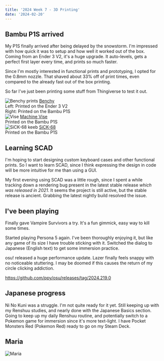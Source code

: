 ```yaml
---
title: '2024 Week 7 - 3D Printing'
date: '2024-02-20'
---
```


<script>
  import P1SBenchy from '$lib/assets/p1s_benchy.jpg';
  import SickKeeb from '$lib/assets/sick_keeb.jpg';
  import Vise from '$lib/assets/vise.jpg';
  import Maria from '$lib/assets/maria_laundry.jpg';
  import Image from '../src/components/Image.svelte';
</script>

## Bambu P1S arrived

My P1S finally arrived after being delayed by the snowstorm. I'm impressed with how quick it was to
setup and how well it worked out of the box. Coming from an Ender 3 V2, it's a huge upgrade. It
auto-levels, gets a perfect first layer every time, and prints so much faster.

Since I'm mostly interested in functional prints and prototyping, I opted for the 0.8mm nozzle. That
shaved about 33% off of print times, even compared to the already fast out of the box printing.

So far I've just been printing some stuff from Thingiverse to test it out.

<Image src={P1SBenchy} alt="Benchy prints">
  <a href="https://www.thingiverse.com/thing:763622">Benchy</a>
  <div>Left: Printed on the Ender 3 V2</div>
  <div>Right: Printed on the Bambu P1S</div>
</Image>

<Image src={Vise} alt="Vise">
  <a href="https://www.thingiverse.com/thing:2064269">Machine Vise</a>
  <div>Printed on the Bambu P1S</div>
</Image>

<Image src={SickKeeb} alt="SiCK-68 keeb">
  <a href="https://www.thingiverse.com/thing:3478494">SiCK-68</a>
  <div>Printed on the Bambu P1S</div>
</Image>

## Learning SCAD

I'm hoping to start designing custom keyboard cases and other functional prints. So I want to learn
SCAD, since I think expressing the design in code will be more intuitive for me than using a GUI.

My first evening using SCAD was a little rough, since I spent a while tracking down a rendering bug
present in the latest stable release _which was released in 2021_. It seems the project is still
active, but the stable release is ancient. Grabbing the latest nightly build resolved the issue.

## I've been playing

Finally gave Vampire Survivors a try. It's a fun gimmick, easy way to kill some times.

Started playing Persona 5 again. I've been thoroughly enjoying it, but like any game of its size I
have trouble sticking with it. Switched the dialog to Japanese (English text) to get some immersion
practice.

osu! released a huge performance update. Lazer finally feels snappy with no noticeable stuttering. I
may be doomed if this causes the return of my circle clicking addiction.

https://github.com/ppy/osu/releases/tag/2024.219.0

## Japanese progress

Ni No Kuni was a struggle. I'm not quite ready for it yet. Still keeping up with my Renshuu studies,
and nearly done with the Japanese Basics section. Going to keep up my daily Renshuu routine, and
potentially switch to a Pokemon game for immersion since it's more text-light. I have Pocket
Monsters Red (Pokemon Red) ready to go on my Steam Deck.

## Maria

<Image src={Maria} alt="Maria" />
